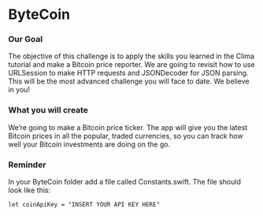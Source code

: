 #  ByteCoin

### Our Goal
The objective of this challenge is to apply the skills you learned in the Clima tutorial and make a Bitcoin price reporter. We are going to revisit how to use URLSession to make HTTP requests and JSONDecoder for JSON parsing. This will be the most advanced challenge you will face to date. We believe in you!



### What you will create
We’re going to make a Bitcoin price ticker. The app will give you the latest Bitcoin prices in all the popular, traded currencies, so you can track how well your Bitcoin investments are doing on the go.


### Reminder
In your ByteCoin folder add a file called Constants.swift. The file should look like this:
```
let coinApiKey = "INSERT YOUR API KEY HERE"
```
